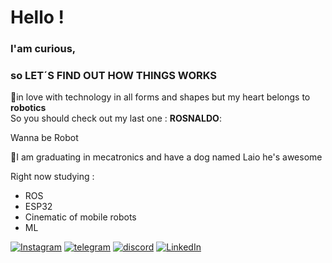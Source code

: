 
# Hello !
  ### I'am curious, 
  ### so LET´S FIND OUT HOW THINGS WORKS 
 
  
  🤖in love with technology in all forms and shapes but my heart belongs to **robotics** 
  <br>So you should check out my last one : **ROSNALDO**:

  Wanna be Robot  <br>

  🐶I am graduating in mecatronics and have a dog named Laio he's awesome

  Right now studying : 
  - ROS
  - ESP32
  - Cinematic of mobile robots 
  - ML
  
[![Instagram](https://img.shields.io/badge/Instagram-E4405F?style=for-the-badge&logo=instagram&logoColor=white)](https://www.instagram.com/dinossauro.bebado/)
[![telegram](https://img.shields.io/badge/Telegram-2CA5E0?style=for-the-badge&logo=telegram&logoColor=white)](https://t.me/DinossauroBebado)
[![discord](https://img.shields.io/badge/Discord-7289DA?style=for-the-badge&logo=discord&logoColor=white)](https://discordapp.com/users/Dinossauro.Bebado/)
[![LinkedIn](https://img.shields.io/badge/LinkedIn-0077B5?style=for-the-badge&logo=linkedin&logoColor=white)](https://www.linkedin.com/in/guilherme-pires-silva-6b11811b7/)
  
  

  









